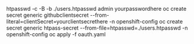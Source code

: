 htpasswd -c -B -b ./users.htpasswd admin yourpasswordhere
oc create secret generic githubclientsecret --from-literal=clientSecret=yourclientsecrethere -n openshift-config
oc create secret generic htpass-secret --from-file=htpasswd=./users.htpasswd -n openshift-config
oc apply -f oauth.yaml